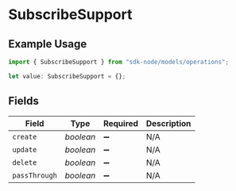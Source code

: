 # SubscribeSupport

## Example Usage

```typescript
import { SubscribeSupport } from "sdk-node/models/operations";

let value: SubscribeSupport = {};
```

## Fields

| Field              | Type               | Required           | Description        |
| ------------------ | ------------------ | ------------------ | ------------------ |
| `create`           | *boolean*          | :heavy_minus_sign: | N/A                |
| `update`           | *boolean*          | :heavy_minus_sign: | N/A                |
| `delete`           | *boolean*          | :heavy_minus_sign: | N/A                |
| `passThrough`      | *boolean*          | :heavy_minus_sign: | N/A                |